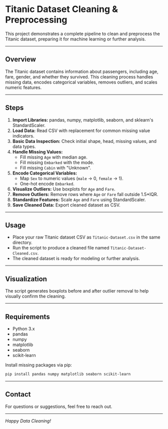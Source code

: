 
# Titanic Dataset Cleaning & Preprocessing

This project demonstrates a complete pipeline to clean and preprocess the Titanic dataset, preparing it for machine learning or further analysis.

---

## Overview

The Titanic dataset contains information about passengers, including age, fare, gender, and whether they survived. This cleaning process handles missing data, encodes categorical variables, removes outliers, and scales numeric features.

---

## Steps

1. **Import Libraries:** pandas, numpy, matplotlib, seaborn, and sklearn's StandardScaler.  
2. **Load Data:** Read CSV with replacement for common missing value indicators.  
3. **Basic Data Inspection:** Check initial shape, head, missing values, and data types.  
4. **Handle Missing Values:**  
   - Fill missing `Age` with median age.  
   - Fill missing `Embarked` with the mode.  
   - Fill missing `Cabin` with "Unknown".  
5. **Encode Categorical Variables:**  
   - Map `Sex` to numeric values (`male` → 0, `female` → 1).  
   - One-hot encode `Embarked`.  
6. **Visualize Outliers:** Use boxplots for `Age` and `Fare`.  
7. **Remove Outliers:** Remove rows where `Age` or `Fare` fall outside 1.5*IQR.  
8. **Standardize Features:** Scale `Age` and `Fare` using StandardScaler.  
9. **Save Cleaned Data:** Export cleaned dataset as CSV.

---

## Usage

- Place your raw Titanic dataset CSV as `Titanic-Dataset.csv` in the same directory.  
- Run the script to produce a cleaned file named `Titanic-Dataset-Cleaned.csv`.  
- The cleaned dataset is ready for modeling or further analysis.

---

## Visualization

The script generates boxplots before and after outlier removal to help visually confirm the cleaning.

---

## Requirements

- Python 3.x  
- pandas  
- numpy  
- matplotlib  
- seaborn  
- scikit-learn  

Install missing packages via pip:

```bash
pip install pandas numpy matplotlib seaborn scikit-learn
```

---

## Contact

For questions or suggestions, feel free to reach out.

---

*Happy Data Cleaning!*
